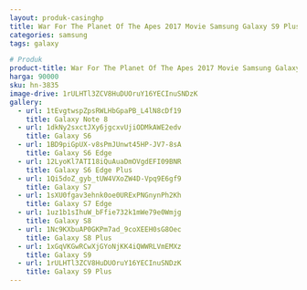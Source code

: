 ```yaml
---
layout: produk-casinghp
title: War For The Planet Of The Apes 2017 Movie Samsung Galaxy S9 Plus Case
categories: samsung
tags: galaxy

# Produk
product-title: War For The Planet Of The Apes 2017 Movie Samsung Galaxy S9 Plus Case
harga: 90000
sku: hn-3835
image-drive: 1rULHTl3ZCV8HuDUOruY16YECInuSNDzK
gallery:
  - url: 1tEvgtwspZpsRWLHbGpaPB_L4lN8cDf19
    title: Galaxy Note 8
  - url: 1dkNy2sxctJXy6jgcxvUjiODMkAWE2edv
    title: Galaxy S6
  - url: 1BD9piGpUX-v8sPmJUnwt45HP-JV7-8sA
    title: Galaxy S6 Edge
  - url: 12LyoKl7ATI18iQuAuaDmOVgdEFI09BNR
    title: Galaxy S6 Edge Plus
  - url: 1Qi5doZ_gyb_tUW4VXoZW4D-Vpq9E6gf9
    title: Galaxy S7
  - url: 1sXU0fgav3ehnk0oe0URExPNGnynPh2Kh
    title: Galaxy S7 Edge
  - url: 1uz1b1sIhuW_bFfie732k1mWe79e0Wmjg
    title: Galaxy S8
  - url: 1Nc9KXbuAP0GKPm7ad_9coXEEH0sG8Oec
    title: Galaxy S8 Plus
  - url: 1xGqVKGwRCwXjGYoNjKK4iQWWRLVmEMXz
    title: Galaxy S9
  - url: 1rULHTl3ZCV8HuDUOruY16YECInuSNDzK
    title: Galaxy S9 Plus
---
```

